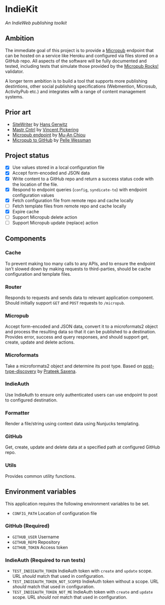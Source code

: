 # IndieKit

*An IndieWeb publishing toolkit*

## Ambition
The immediate goal of this project is to provide a [Micropub](https://www.w3.org/TR/micropub/) endpoint that can be hosted on a service like Heroku and configured via files stored on a GitHub repo. All aspects of the software will be fully documented and tested, including tests that simulate those provided by the [Micropub Rocks!](https://micropub.rocks) validator.

A longer term ambition is to build a tool that supports more publishing destintions, other social publishing specifications (Webmention, Microsub, ActivityPub etc.) and integrates with a range of content management systems.

## Prior art
* [SiteWriter](https://github.com/gerwitz/sitewriter) by [Hans Gerwitz](https://hans.gerwitz.com)
* [Mastr Cntrl](https://github.com/vipickering/mastr-cntrl) by [Vincent Pickering](https://vincentp.me)
* [Micropub endpoint](https://github.com/muan/micropub-endpoint) by [Mu-An Chiou](https://muan.co)
* [Micropub to GitHub](https://github.com/voxpelli/webpage-micropub-to-github) by [Pelle Wessman](https://kodfabrik.se)

## Project status
* [x] Use values stored in a local configuration file
* [x] Accept form-encoded and JSON data
* [x] Write content to a GitHub repo and return a success status code with the location of the file.
* [x] Respond to endpoint queries (`config`, `syndicate-to`) with endpoint configuration values
* [x] Fetch configuration file from remote repo and cache locally
* [ ] Fetch template files from remote repo and cache locally
* [x] Expire cache
* [ ] Support Micropub delete action
* [ ] Support Micropub update (replace) action

## Components

### Cache
To prevent making too many calls to any APIs, and to ensure the endpoint isn’t slowed down by making requests to third-parties, should be cache configuration and template files.

### Router
Responds to requests and sends data to relevant application component. Should initially support `GET` and `POST` requests to `/micropub`.

### Micropub
Accept form-encoded and JSON data, convert it to a microformats2 object and process the resulting data so that it can be published to a destination. Provides error, success and query responses, and should support get, create, update and delete actions.

### Microformats
Take a microformats2 object and determine its post type. Based on [post-type-discovery](https://github.com/twozeroone/post-type-discovery) by [Prateek Saxena](prtksxna.com).

### IndieAuth
Use IndieAuth to ensure only authenticated users can use endpoint to post to configured destination.

### Formatter
Render a file/string using context data using Nunjucks templating.

### GitHub
Get, create, update and delete data at a specified path at configured GitHub repo.

### Utils
Provides common utility functions.

## Environment variables
This application requires the following environment variables to be set.

* `CONFIG_PATH` Location of configuration file

### GitHub (Required)
* `GITHUB_USER` Username
* `GITHUB_REPO` Repository
* `GITHUB_TOKEN` Access token

### IndieAuth (Required to run tests)
* `TEST_INDIEAUTH_TOKEN` IndieAuth token with `create` and `update` scope. URL *should* match that used in configuration.
* `TEST_INDIEAUTH_TOKEN_NOT_SCOPED` IndieAuth token without a scope. URL *should* match that used in configuration.
* `TEST_INDIEAUTH_TOKEN_NOT_ME` IndieAuth token with `create` and `update` scope. URL *should not* match that used in configuration.
